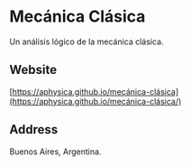 # Mecánica Clásica

Un análisis lógico de la mecánica clásica.

## Website

[https://aphysica.github.io/mecánica-clásica](https://aphysica.github.io/mecánica-clásica/)

## Address

Buenos Aires, Argentina.

